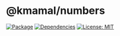 # @kmamal/numbers

[![Package](https://img.shields.io/npm/v/%2540kmamal%252Fnumbers)](https://www.npmjs.com/package/@kmamal/numbers)
[![Dependencies](https://img.shields.io/librariesio/release/npm/@kmamal/numbers)](https://libraries.io/npm/@kmamal%2Fnumbers)
[![License: MIT](https://img.shields.io/badge/License-MIT-yellow.svg)](https://opensource.org/licenses/MIT)

